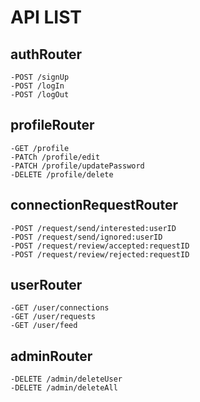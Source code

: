 # API LIST

## authRouter
    -POST /signUp
    -POST /logIn
    -POST /logOut


## profileRouter
    -GET /profile
    -PATCh /profile/edit
    -PATCH /profile/updatePassword
    -DELETE /profile/delete


## connectionRequestRouter
    -POST /request/send/interested:userID
    -POST /request/send/ignored:userID
    -POST /request/review/accepted:requestID
    -POST /request/review/rejected:requestID


## userRouter
    -GET /user/connections
    -GET /user/requests
    -GET /user/feed

## adminRouter
    -DELETE /admin/deleteUser    
    -DELETE /admin/deleteAll


